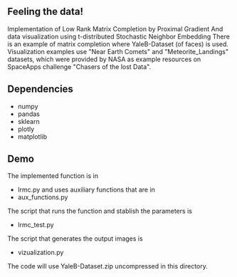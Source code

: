 ## Feeling the data!
Implementation of Low Rank Matrix Completion by Proximal Gradient
And data visualization using t-distributed Stochastic Neighbor Embedding
There is an example of matrix completion where YaleB-Dataset (of faces) is used.
Visualization examples use "Near Earth Comets" and "Meteorite_Landings" datasets,
which were provided by NASA as example resources on SpaceApps challenge "Chasers of the lost Data".


## Dependencies

* numpy
* pandas
* sklearn
* plotly
* matplotlib

## Demo


The implemented function is in
- lrmc.py
and uses auxiliary functions that are in
- aux_functions.py

The script that runs the function and stablish the parameters is
- lrmc_test.py  

The script that generates the output images is
- vizualization.py

The code will use YaleB-Dataset.zip uncompressed in this directory.


